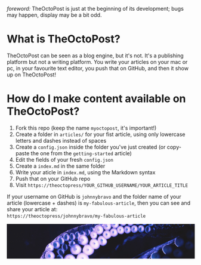 *foreword:* TheOctoPost is just at the beginning of its development; bugs may happen, display may be a bit odd.  

# What is TheOctoPost?
TheOctoPost can be seen as a blog engine, but it's not. It's a publishing platform but not a writing platform. You write your articles on your mac or pc, in your favourite text editor, you push that on GitHub, and then it show up on TheOctoPost!  

# How do I make content available on TheOctoPost?
1. Fork this repo (keep the name `myoctopost`, it's important!)
2. Create a folder in `articles/` for your fist article, using only lowercase letters and dashes instead of spaces
3. Create a `config.json` inside the folder you've just created (or copy-paste the one from the `getting-started` article)
4. Edit the fields of your fresh `config.json`
5. Create a `index.md` in the same folder
6. Write your aticle in `index.md`, using the Markdown syntax
7. Push that on your GitHub repo
8. Visit `https://theoctopress/YOUR_GITHUB_USERNAME/YOUR_ARTICLE_TITLE`

If your username on GitHub is `johnnybravo` and the folder name of your article (lowercase + dashes) is `my-fabulous-article`, then you can see and share your article at:  
`https://theoctopress/johnnybravo/my-fabulous-article`

![](footer.jpg)
